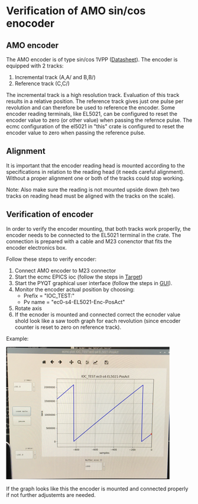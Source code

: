
# Verification of AMO sin/cos enocoder 

## AMO encoder

The AMO encoder is of type sin/cos 1VPP ([Datasheet](doc/amo_encoder/amosinEncoder.pdf)).
The encoder is equipped with 2 tracks:
1. Incremental track (A,A/ and B,B/)
2. Reference track (C,C/)

The incremental track is a high resolution track. Evaluation of this track results in a relative position.
The reference track gives just one pulse per revolution and can therefore be used to reference the encoder.
Some encoder reading terminals, like EL5021, can be configured to reset the encoder value to zero (or other value) when passing the refernce pulse.
The ecmc configuration of the el5021 in "this" crate is configured to reset the encoder value to zero when passing the reference pulse.

## Alignment
It is important that the encoder reading head is mounted according to the specifications in relation to the reading head (it needs careful alignment).
Without a proper alignment one or both of the tracks could stop working.

Note: Also make sure the reading is not mounted upside down (teh two tracks on reading head must be aligned with the tracks on the scale).

## Verification of encoder
In order to verify the encoder mounting, that both tracks work properlly, the encoder needs to be connected to the EL5021 terminal in the crate. The connection is prepared with a cable and M23 conenctor that fits the encoder electronics box.

Follow these steps to verify encoder:
1. Connect AMO encoder to M23 connector
2. Start the ecmc EPICS ioc (follow the steps in [Target](README_Target.md))
3. Start the PYQT graphical user interface (follow the steps in  [GUI](https://github.com/anderssandstrom/ecmccomgui/blob/master/README_gui.md)).
4. Monitor the encoder actual position by choosing: 
   * Prefix  = "IOC_TEST:"
   * Pv name = "ec0-s4-EL5021-Enc-PosAct"
5. Rotate axis
6. If the ecnoder is mounted and connected correct the ecnoder value shold look like a saw tooth graph for each revolution (since encoder counter is reset to zero on reference track).

Example:

![AMO verification graph](doc/amo_encoder/amo_sawtooth.png)

If the graph looks like this the encoder is mounted and connected properly if not further adjustemts are needed.
